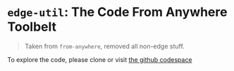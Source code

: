 # `edge-util`: The Code From Anywhere Toolbelt

> Taken from `from-anywhere`, removed all non-edge stuff.

To explore the code, please clone or visit [the github codespace](https://github.dev/CodeFromAnywhere/edge-util)
